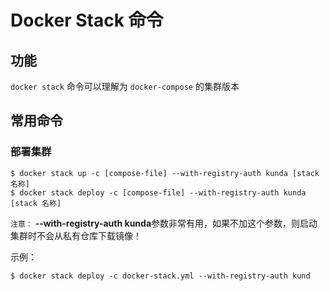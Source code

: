 # Docker Stack 命令

## 功能

`docker stack` 命令可以理解为 `docker-compose` 的集群版本

## 常用命令

### 部署集群

``` shell
$ docker stack up -c [compose-file] --with-registry-auth kunda [stack 名称]
$ docker stack deploy -c [compose-file] --with-registry-auth kunda [stack 名称]
```

`注意：` **--with-registry-auth kunda**参数非常有用，如果不加这个参数，则启动集群时不会从私有仓库下载镜像！

示例：

``` shell
$ docker stack deploy -c docker-stack.yml --with-registry-auth kund
```
